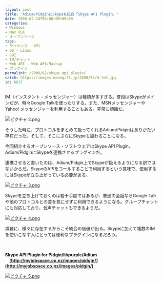 ```yaml
---
layout: post
title: "Adium/PidginにSkypeも統合「Skype API Plugin」"
date: 2008-02-24T09:00:00+09:00
categories:
- Windows
- Mac OSX
- オープンソース
tags: 
- ライセンス - GPL
- OS - Linux
- GUI
- IM/チャット
- Web API - Web API/Mashup
- プラグイン
permalink: /2008/02/skype_api_plugin/
catch: https://images.moongift.jp/2008/02/4-tm3.jpg
id: 6627
---
```

IM（インスタント・メッセンジャー）は種類が多すぎる。普段はSkypeがメインだが、時々Google Talkを使ったりする。また、MSNメッセンジャーやYahoo! メッセンジャーを利用することもある。非常に煩雑だ。   
  
 ![ピクチャ 2.png](https://images.moongift.jp/2008/02/27.jpg)  
  
そうした時に、プロトコルをまとめて扱ってくれるAdium/Pidginはありがたい存在だった。そして、そこにさらにSkypeも加わることになる。   
  
今回紹介するオープンソース・ソフトウェアはSkype API Plugin、Adium/PidginにSkypeを連携させるプラグインだ。   
  
<!--more-->  
  
連携させると書いたのは、Adium/Pidgin上でSkypeが扱えるようになる訳ではないからだ。SkypeのAPIをコールすることで利用するという意味で、使用するにはSkypeが立ち上がっている必要がある。   
  
[![ピクチャ 3.png](https://images.moongift.jp/2008/02/3-tm3.jpg)](https://images.moongift.jp/2008/02/34.jpg)  
  
Skypeを立ち上げておくのは若干手間ではあるが、普通の会話ならGoogle Talkや他のプロトコルとの差を気にせずに利用できるようになる。グループチャットにも対応しており、音声チャットもできるようだ。   
  
[![ピクチャ 4.png](https://images.moongift.jp/2008/02/4-tm3.jpg)](https://images.moongift.jp/2008/02/43.jpg)  
  
煩雑に、様々に存在するからこそ統合の価値が出る。Skypeに加えて複数のIMを使いこなす人にとっては便利なプラグインになるだろう。   
  
　   
  
**Skype API Plugin for Pidgin/libpurple/Adium   
　[http://myjobspace.co.nz/images/pidgin/](http://myjobspace.co.nz/images/pidgin/)**     
  
[![ピクチャ 5.png](https://images.moongift.jp/2008/02/5-tm3.jpg)](https://images.moongift.jp/2008/02/53.jpg)

